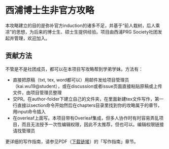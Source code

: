 
# 西浦博士生非官方攻略
本攻略建立的目的是弥补官方induction的诸多不足，并基于“前人栽树，后人乘凉”的思想，为后来的博士生、硕士生提供经验。项目由西浦PRG Society社团发起并管理，欢迎加入。

## 贡献方法
不管是不是社团成员，都可以在本项目写攻略帮到学弟学妹。方法有：
- 直接把原稿（txt, tex, word都可以）用邮件发给项目管理员（kai.wu19@student），或在discussion或者issue页面直接粘贴原稿或上传文件，由项目管理员整理
- 交PR。在author-folder下建立自己的文件夹，在里面新建tex文件写作，第一行直接以section命令开始然后在chapters目录里找到你的攻略属于的章节，用input命令插入
- 在overleaf上面写。本项目带有Overleaf集成，但多人协作时有时容易弄乱项目，而且无法授予一次性编辑权限，因此不太推荐，但也可以。编辑权限链接请找管理员

更详细的写作指南，请参见PDF（[下载链接](https://github.com/kaiwu-astro/xp_pgrs_unofficial_guide/releases/latest)）的「写作指南」章节。

